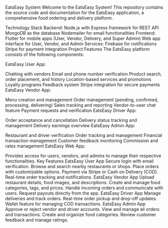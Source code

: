 EatsEasy System
Welcome to the EatsEasy System! This repository contains the source code and documentation for the EatsEasy application, a comprehensive food ordering and delivery platform.

Technology Stack
Backend:
Node.js with Express framework for REST API
MongoDB as the database
Nodemailer for email functionalities
Frontend:
Flutter for mobile apps (User, Vendor, Delivery, and Super Admin)
Web app interface for User, Vendor, and Admin
Services:
Firebase for notifications
Stripe for payment integration
Project Features
The EatsEasy platform consists of the following components:

EatsEasy User App:

Chatting with vendors
Email and phone number verification
Product search, order placement, and history
Location-based services and promotions
Loyalty programs
Feedback system
Stripe integration for secure payments
EatsEasy Vendor App:

Menu creation and management
Order management (pending, confirmed, processing, delivering)
Sales tracking and reporting
Vendor-to-user chat feature
Payment requests and verification
EatsEasy Driver App:

Order acceptance and cancellation
Delivery status tracking and management
Delivery earnings overview
EatsEasy Admin App:

Restaurant and driver verification
Order tracking and management
Financial transaction management
Customer feedback monitoring
Commission and rates management
EatsEasy Web App:

Provides access for users, vendors, and admins to manage their respective functionalities.
Key Features
EatsEasy User App
Secure login with email verification.
Browse and search nearby restaurants or shops.
Place orders with customizable options.
Payment via Stripe or Cash on Delivery (COD).
Real-time order tracking and notifications.
EatsEasy Vendor App
Upload restaurant details, food images, and descriptions.
Create and manage food categories, tags, and prices.
Handle incoming orders and communicate with users.
Request payouts directly from the app.
EatsEasy Driver App
Manage deliveries and track orders.
Real-time order pickup and drop-off updates.
Wallet feature for managing COD transactions.
EatsEasy Admin App
Approve or reject vendor and driver accounts.
View and manage all orders and transactions.
Create and organize food categories.
Review customer feedback and manage ratings.

